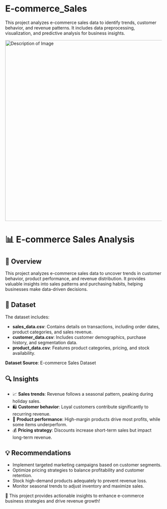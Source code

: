 # E-commerce_Sales
This project analyzes e-commerce sales data to identify trends, customer behavior, and revenue patterns. It includes data preprocessing, visualization, and predictive analysis for business insights.

<img src="E-sales_image" alt="Description of Image" width="1080" height="580">


# 📊 E-commerce Sales Analysis

## 📌 Overview
This project analyzes e-commerce sales data to uncover trends in customer behavior, product performance, and revenue distribution. It provides valuable insights into sales patterns and purchasing habits, helping businesses make data-driven decisions.

## 📂 Dataset
The dataset includes:
- **sales_data.csv**: Contains details on transactions, including order dates, product categories, and sales revenue.
- **customer_data.csv**: Includes customer demographics, purchase history, and segmentation data.
- **product_data.csv**: Features product categories, pricing, and stock availability.

**Dataset Source**: E-commerce Sales Dataset

## 🔍 Insights
- 📈 **Sales trends**: Revenue follows a seasonal pattern, peaking during holiday sales.
- 🛍️ **Customer behavior**: Loyal customers contribute significantly to recurring revenue.
- 🎯 **Product performance**: High-margin products drive most profits, while some items underperform.
- 💰 **Pricing strategy**: Discounts increase short-term sales but impact long-term revenue.

## 💡 Recommendations
- Implement targeted marketing campaigns based on customer segments.
- Optimize pricing strategies to balance profitability and customer retention.
- Stock high-demand products adequately to prevent revenue loss.
- Monitor seasonal trends to adjust inventory and maximize sales.

🚀 This project provides actionable insights to enhance e-commerce business strategies and drive revenue growth!

